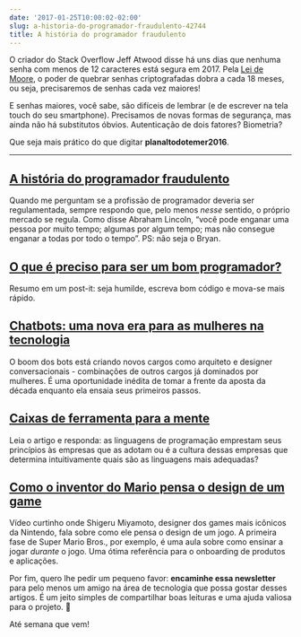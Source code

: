 ```yaml
---
date: '2017-01-25T10:00:02-02:00'
slug: a-historia-do-programador-fraudulento-42744
title: A história do programador fraudulento
---
```

O criador do Stack Overflow Jeff Atwood disse há uns dias que nenhuma senha com menos de 12 caracteres está segura em 2017. Pela [Lei de Moore](https://www.wikiwand.com/pt/Lei_de_Moore), o poder de quebrar senhas criptografadas dobra a cada 18 meses, ou seja, precisaremos de senhas cada vez maiores!  

E senhas maiores, você sabe, são difíceis de lembrar (e de escrever na tela touch do seu smartphone). Precisamos de novas formas de segurança, mas ainda não há substitutos óbvios. Autenticação de dois fatores? Biometria?

Que seja mais prático do que digitar **planaltodotemer2016**.

* * *

## [A história do programador fraudulento](https://shakycode.com/the-story-of-the-fraudulent-coder-d4c6fcf273f7?gi=e163616df9ad)

Quando me perguntam se a profissão de programador deveria ser regulamentada, sempre respondo que, pelo menos _nesse_ sentido, o próprio mercado se regula. Como disse Abraham Lincoln, “você pode enganar uma pessoa por muito tempo; algumas por algum tempo; mas não consegue enganar a todas por todo o tempo”. PS: não seja o Bryan.

## [O que é preciso para ser um bom programador?](https://dimitrov2k.wordpress.com/2017/01/22/what-does-it-take-to-be-a-good-programmer/)

Resumo em um post-it: seja humilde, escreva bom código e mova-se mais rápido.

## [Chatbots: uma nova era para as mulheres na tecnologia](https://chatbotnewsdaily.com/chatbots-ushering-in-a-new-era-for-women-in-tech-d0ee7304d7c5?gi=91a863b284)

O boom dos bots está criando novos cargos como arquiteto e designer conversacionais - combinações de outros cargos já dominados por mulheres. É uma oportunidade inédita de tomar a frente da aposta da década enquanto ela ensaia seus primeiros passos.

## [Caixas de ferramenta para a mente](https://www.technologyreview.com/s/536356/toolkits-for-the-mind/)

Leia o artigo e responda: as linguagens de programação emprestam seus princípios às empresas que as adotam ou é a cultura dessas empresas que determina intuitivamente quais são as linguagens mais adequadas?

## [Como o inventor do Mario pensa o design de um game](https://www.youtube.com/watch)

Vídeo curtinho onde Shigeru Miyamoto, designer dos games mais icônicos da Nintendo, fala sobre como ele pensa o design de um jogo. A primeira fase de Super Mario Bros., por exemplo, é uma aula sobre como ensinar a jogar _durante_ o jogo. Uma ótima referência para o onboarding de produtos e aplicações.

Por fim, quero lhe pedir um pequeno favor: **encaminhe essa newsletter** para pelo menos um amigo na área de tecnologia que possa gostar desses artigos. É um jeito simples de compartilhar boas leituras e uma ajuda valiosa para o projeto. 🙏

Até semana que vem!
